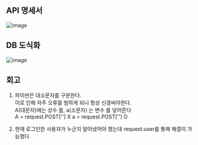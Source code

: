 ## API 명세서
![image](https://user-images.githubusercontent.com/103047410/176418015-4a2df8f5-80d3-4869-a90f-3fb9fac53e9c.png)


## DB 도식화
![image](https://user-images.githubusercontent.com/103047410/176361602-fa69091f-b1f7-4d9b-ae5a-2238e93ad4aa.png)

## 회고
1. 파이썬은 대소문자를 구분한다. <br/>
이로 인해 자주 오류를 범하게 되니 항상 신경써야한다.<br/>
A(대문자)에는 상수 를, a(소문자) 는 변수 를 넣어준다<br/>
A = request.POST['']  X
a = request.POST['']  O

2. 현재 로그인한 사용자가 누군지 알아냈어야 했는데 request.user를 통해 해결이 가능했다
